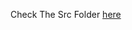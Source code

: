 Check The Src Folder [here](https://github.com/OdebisiidowuSolomon/Frontend-Mentor-Fylo-landing-page-with-dark-theme-and-features-grid/src)
